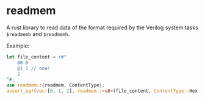 # readmem

A rust library to read data of the format required by the Verilog system
tasks `$readmemb` and `$readmemh`.

Example:

```rust
let file_content = r#"
    @0 0
    @1 1 // one!
    2
"#;
use readmem::{readmem, ContentType};
assert_eq!(vec![0, 1, 2], readmem::<u8>(file_content, ContentType::Hex).unwrap());
```